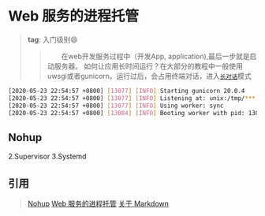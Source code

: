 # Web 服务的进程托管
>**tag**: 入门级别:smile:
>>&emsp;&emsp;在web开发服务过程中（开发App, application),最后一步就是启动服务器。
如何让应用长时间运行？在大部分的教程中一般使用uwsgi或者gunicorn。运行过后，会占用终端对话，进入[`长对话`](#code)模式

```bash
[2020-05-23 22:54:57 +0800] [13077] [INFO] Starting gunicorn 20.0.4
[2020-05-23 22:54:57 +0800] [13077] [INFO] Listening at: unix:/tmp/***.socket (13077)
[2020-05-23 22:54:57 +0800] [13077] [INFO] Using worker: sync
[2020-05-23 22:54:57 +0800] [13084] [INFO] Booting worker with pid: 13084
```

## Nohup
2.Supervisor
3.Systemd

## 引用
>[Nohup](https://zh.wikipedia.org/zh-cn/Nohup)
>[Web 服务的进程托管](https://frostming.com/2020/05-24/process-management/)
>[关于 Markdown](https://zhuanlan.zhihu.com/p/28987530)